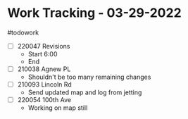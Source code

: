 # Work Tracking - 03-29-2022
#todowork
- [ ]  220047 Revisions
	- Start 6:00
	- End
- [ ] 210038 Agnew PL
	- Shouldn't be too many remaining changes
- [ ] 210093 Lincoln Rd
	- Send updated map and log from jetting
- [ ] 220054 100th Ave
	- Working on map still